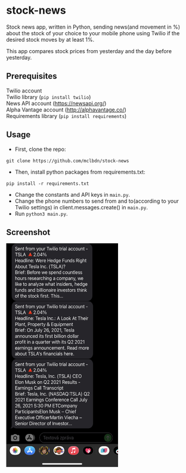 # stock-news

Stock news app, written in Python, sending news(and movement in %) about the stock of your choice to your mobile phone using Twilio if the desired stock moves by at least 1%.

This app compares stock prices from yesterday and the day before yesterday.

## Prerequisites
Twilio account  
Twilio library (`pip install twilio`)  
News API account (https://newsapi.org/)  
Alpha Vantage account (http://alphavantage.co/)  
Requirements library (`pip install requirements`)  

## Usage

* First, clone the repo:
```
git clone https://github.com/mclbdn/stock-news
```
* Then, install python packages from requirements.txt:
```
pip install -r requirements.txt
```
* Change the constants and API keys in `main.py`.
* Change the phone numbers to send from and to(according to your Twilio settings) in client.messages.create() in `main.py`.
* Run `python3 main.py`.

## Screenshot

<img src="https://raw.githubusercontent.com/mclbdn/stock-news/main/screenshot.jpeg" width="300" height="600">
